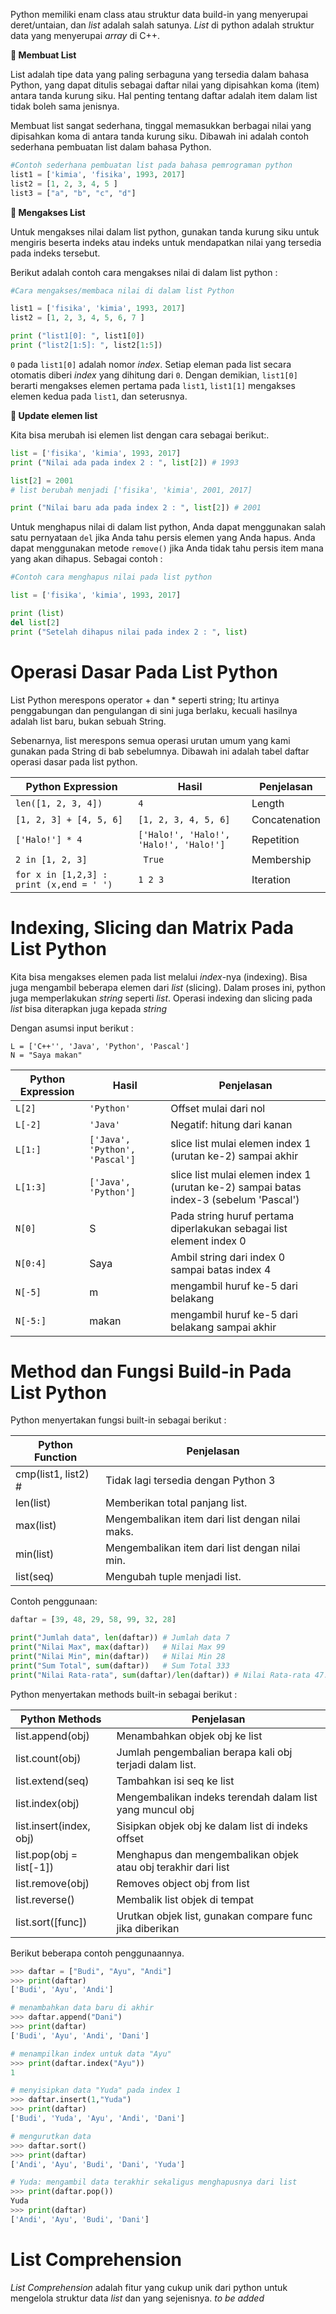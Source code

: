 Python memiliki enam class atau struktur data build-in yang menyerupai deret/untaian, dan _list_ adalah salah satunya. _List_ di python adalah struktur data yang menyerupai _array_ di C++.

**🔵 Membuat List**

List adalah tipe data yang paling serbaguna yang tersedia dalam bahasa Python, yang dapat ditulis sebagai daftar nilai yang dipisahkan koma (item) antara tanda kurung siku. Hal penting tentang daftar adalah item dalam list tidak boleh sama jenisnya.

Membuat list sangat sederhana, tinggal memasukkan berbagai nilai yang dipisahkan koma di antara tanda kurung siku. Dibawah ini adalah contoh sederhana pembuatan list dalam bahasa Python.

```python
#Contoh sederhana pembuatan list pada bahasa pemrograman python
list1 = ['kimia', 'fisika', 1993, 2017]
list2 = [1, 2, 3, 4, 5 ]
list3 = ["a", "b", "c", "d"]
```
**🔵 Mengakses List**

Untuk mengakses nilai dalam list python, gunakan tanda kurung siku untuk mengiris beserta indeks atau indeks untuk mendapatkan nilai yang tersedia pada indeks tersebut.

Berikut adalah contoh cara mengakses nilai di dalam list python :

```python
#Cara mengakses/membaca nilai di dalam list Python

list1 = ['fisika', 'kimia', 1993, 2017]
list2 = [1, 2, 3, 4, 5, 6, 7 ]

print ("list1[0]: ", list1[0])
print ("list2[1:5]: ", list2[1:5])
```

`0` pada `list1[0]` adalah nomor _index_. Setiap eleman pada list secara otomatis diberi _index_ yang dihitung dari `0`. Dengan demikian, `list1[0]` berarti mengakses elemen pertama pada `list1`, `list1[1]` mengakses elemen kedua pada `list1`, dan seterusnya.


**🔵 Update elemen list**

Kita bisa merubah isi elemen list dengan cara sebagai berikut:.

```python
list = ['fisika', 'kimia', 1993, 2017]
print ("Nilai ada pada index 2 : ", list[2]) # 1993

list[2] = 2001
# list berubah menjadi ['fisika', 'kimia', 2001, 2017]

print ("Nilai baru ada pada index 2 : ", list[2]) # 2001
```

Untuk menghapus nilai di dalam list python, Anda dapat menggunakan salah satu pernyataan `del` jika Anda tahu persis elemen yang Anda hapus. Anda dapat menggunakan metode `remove()` jika Anda tidak tahu persis item mana yang akan dihapus. Sebagai contoh :

```python
#Contoh cara menghapus nilai pada list python

list = ['fisika', 'kimia', 1993, 2017]

print (list)
del list[2]
print ("Setelah dihapus nilai pada index 2 : ", list)

```

# Operasi Dasar Pada List Python

List Python merespons operator + dan * seperti string; Itu artinya penggabungan dan pengulangan di sini juga berlaku, kecuali hasilnya adalah list baru, bukan sebuah String.

Sebenarnya, list merespons semua operasi urutan umum yang kami gunakan pada String di bab sebelumnya. Dibawah ini adalah tabel daftar operasi dasar pada list python.

| Python Expression	| Hasil		| Penjelasan	| 
| --- | --- | --- |
| `len([1, 2, 3, 4])`		| `4`	| Length	| 
| `[1, 2, 3] + [4, 5, 6]`	| 	`[1, 2, 3, 4, 5, 6]`	| 	Concatenation	| 
| `['Halo!'] * 4`		| `['Halo!', 'Halo!', 'Halo!', 'Halo!']`	| 	Repetition	| 
| `2 in [1, 2, 3]`	| `	True`	| 	Membership	| 
| `for x in [1,2,3] : print (x,end = ' ')`	| 	`1 2 3`		| Iteration	| 

# Indexing, Slicing dan Matrix Pada List Python

Kita bisa mengakses elemen pada list melalui _index_-nya (indexing). Bisa juga mengambil beberapa elemen dari _list_ (slicing). Dalam proses ini, python juga memperlakukan _string_ seperti _list_. Operasi indexing dan slicing pada _list_ bisa diterapkan juga kepada _string_

Dengan asumsi input berikut :

```
L = ['C++'', 'Java', 'Python', 'Pascal']
N = "Saya makan"
````

 | Python Expression | 	Hasil | 	Penjelasan | 
 | --- | --- | --- | 
 | `L[2]`	 | `'Python'` | 	Offset mulai dari nol | 
 | `L[-2]` | 	`'Java'` | 	Negatif: hitung dari kanan | 
 | `L[1:]`	 | `['Java', 'Python', 'Pascal']` | 	slice list mulai elemen index 1 (urutan ke-2) sampai akhir | 
 | `L[1:3]`	 | `['Java', 'Python']` | 	slice list mulai elemen index 1 (urutan ke-2) sampai batas index-3 (sebelum 'Pascal') | 
 | `N[0]`| S | Pada string huruf pertama diperlakukan sebagai list element index 0 |
 | `N[0:4]` | Saya | Ambil string dari index 0 sampai batas index 4 |
 | `N[-5]` | m | mengambil huruf ke-5 dari belakang |
 | `N[-5:]` | makan | mengambil huruf ke-5 dari belakang sampai akhir |
 
 
# Method dan Fungsi Build-in Pada List Python

Python menyertakan fungsi built-in sebagai berikut :

| Python Function | 	Penjelasan | 
| --- | --- |
| cmp(list1, list2)	# |  Tidak lagi tersedia dengan Python 3 | 
| len(list)	 | Memberikan total panjang list. | 
| max(list)	 | Mengembalikan item dari list dengan nilai maks. | 
| min(list)	 | Mengembalikan item dari list dengan nilai min. | 
| list(seq)	 | Mengubah tuple menjadi list. | 

Contoh penggunaan:
```python
daftar = [39, 48, 29, 58, 99, 32, 28] 

print("Jumlah data", len(daftar)) # Jumlah data 7
print("Nilai Max", max(daftar))   # Nilai Max 99
print("Nilai Min", min(daftar))   # Nilai Min 28
print("Sum Total", sum(daftar))   # Sum Total 333
print("Nilai Rata-rata", sum(daftar)/len(daftar)) # Nilai Rata-rata 47.57
```

Python menyertakan methods built-in sebagai berikut :

 | Python Methods | 	Penjelasan | 
 | --- | --- | 
 | list.append(obj)	 | Menambahkan objek obj ke list | 
 | list.count(obj) | 	Jumlah pengembalian berapa kali obj terjadi dalam list. | 
 | list.extend(seq) | 	Tambahkan isi seq ke list | 
 | list.index(obj) | 	Mengembalikan indeks terendah dalam list yang muncul obj | 
 | list.insert(index, obj)	 | Sisipkan objek obj ke dalam list di indeks offset | 
 | list.pop(obj = list[-1])	 | Menghapus dan mengembalikan objek atau obj terakhir dari list | 
 | list.remove(obj) | 	Removes object obj from list | 
 | list.reverse() | 	Membalik list objek di tempat | 
 | list.sort([func])	 | Urutkan objek list, gunakan compare func jika diberikan | 

Berikut beberapa contoh penggunaannya.

```python
>>> daftar = ["Budi", "Ayu", "Andi"]
>>> print(daftar)
['Budi', 'Ayu', 'Andi']

# menambahkan data baru di akhir
>>> daftar.append("Dani")
>>> print(daftar)
['Budi', 'Ayu', 'Andi', 'Dani']

# menampilkan index untuk data "Ayu"
>>> print(daftar.index("Ayu")) 
1

# menyisipkan data "Yuda" pada index 1
>>> daftar.insert(1,"Yuda") 
>>> print(daftar)
['Budi', 'Yuda', 'Ayu', 'Andi', 'Dani']

# mengurutkan data
>>> daftar.sort() 
>>> print(daftar)
['Andi', 'Ayu', 'Budi', 'Dani', 'Yuda']

# Yuda: mengambil data terakhir sekaligus menghapusnya dari list
>>> print(daftar.pop())
Yuda
>>> print(daftar)
['Andi', 'Ayu', 'Budi', 'Dani']
```

# List Comprehension
_List Comprehension_ adalah fitur yang cukup unik dari python untuk mengelola struktur data _list_ dan yang sejenisnya.
_to be added_